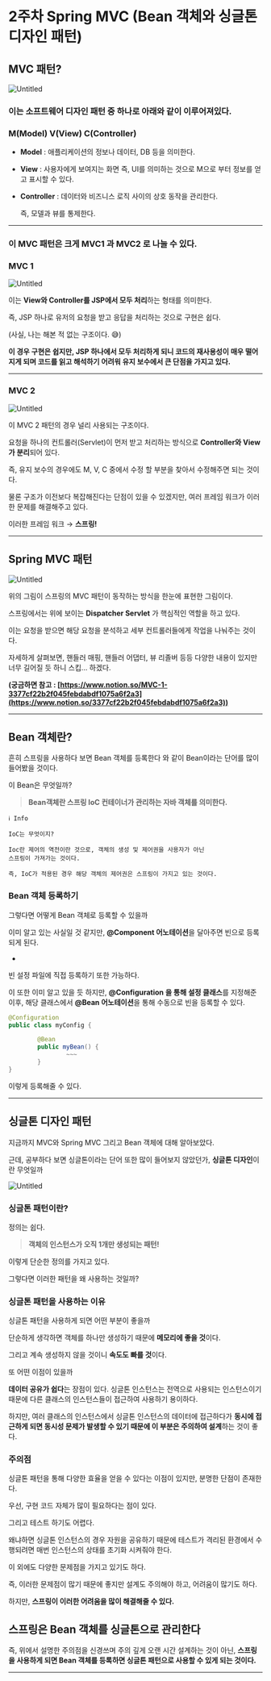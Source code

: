 # 2주차 Spring MVC (Bean 객체와 싱글톤 디자인 패턴)

## MVC 패턴?

![Untitled](https://www.notion.so/image/https%3A%2F%2Fs3-us-west-2.amazonaws.com%2Fsecure.notion-static.com%2F7bc27623-fd64-466d-ab42-3be2f3750494%2FUntitled.png?table=block&id=020f214f-0e98-4d1c-9ccf-b46ec322112d&spaceId=ed58f7c6-46bb-48c4-829a-b24be3b7faa2&width=1920&userId=db5d5977-127f-463d-b91b-77eec4b05d2d&cache=v2)

### 이는 소프트웨어 디자인 패턴 중 하나로 아래와 같이 이루어져있다.

### M(Model) V(View) C(Controller)

- **Model** : 애플리케이션의 정보나 데이터, DB 등을 의미한다.
- **View** : 사용자에게 보여지는 화면 즉, UI를 의미하는 것으로 M으로 부터 정보를 얻고 표시할 수 있다.
- **Controller** : 데이터와 비즈니스 로직 사이의 상호 동작을 관리한다.
    
    즉, 모델과 뷰를 통제한다.
    

---

### 이 MVC 패턴은 크게 MVC1 과 MVC2 로 나눌 수 있다.

### MVC 1

![Untitled](https://www.notion.so/image/https%3A%2F%2Fs3-us-west-2.amazonaws.com%2Fsecure.notion-static.com%2Faacd5fa9-3ff8-4133-8ef2-ec4908e48fa1%2FUntitled.png?table=block&id=4bf106f8-f289-4dfc-9a76-f1224a8f73b3&spaceId=ed58f7c6-46bb-48c4-829a-b24be3b7faa2&width=1920&userId=db5d5977-127f-463d-b91b-77eec4b05d2d&cache=v2)

이는 **View와 Controller를 JSP에서 모두 처리**하는 형태를 의미한다.

즉, JSP 하나로 유저의 요청을 받고 응답을 처리하는 것으로 구현은 쉽다.

(사실, 나는 해본 적 없는 구조이다. 😅)

**이 경우 구현은 쉽지만, JSP 하나에서 모두 처리하게 되니 코드의 재사용성이 매우 떨어지게 되며 코드를 읽고 해석하기 어려워 유지 보수에서 큰 단점을 가지고 있다.**

---

### MVC 2

![Untitled](https://www.notion.so/image/https%3A%2F%2Fs3-us-west-2.amazonaws.com%2Fsecure.notion-static.com%2F22b64725-1b5b-45e5-b263-921a9a977642%2FUntitled.png?table=block&id=87187c66-7299-4816-a392-f8ce87455801&spaceId=ed58f7c6-46bb-48c4-829a-b24be3b7faa2&width=1920&userId=db5d5977-127f-463d-b91b-77eec4b05d2d&cache=v2)

이 MVC 2 패턴의 경우 널리 사용되는 구조이다.

요청을 하나의 컨트롤러(Servlet)이 먼저 받고 처리하는 방식으로 **Controller와 View가 분리**되어 있다.

즉, 유지 보수의 경우에도 M, V, C 중에서 수정 할 부분을 찾아서 수정해주면 되는 것이다.

물론 구조가 이전보다 복잡해진다는 단점이 있을 수 있겠지만, 여러 프레임 워크가 이러한 문제를 해결해주고 있다.

이러한  프레임 워크 → **스프링!**

---

## Spring MVC 패턴

![Untitled](https://www.notion.so/image/https%3A%2F%2Fs3-us-west-2.amazonaws.com%2Fsecure.notion-static.com%2Fe9bea2e8-15fe-4ee9-9e22-4e407da3c70c%2FUntitled.png?table=block&spaceId=ed58f7c6-46bb-48c4-829a-b24be3b7faa2&id=a6d9d578-49ef-471c-9c4d-58d7a83a150e&width=1920&userId=db5d5977-127f-463d-b91b-77eec4b05d2d&cache=v2)

위의 그림이 스프링의 MVC 패턴이 동작하는 방식을 한눈에 표현한 그림이다.

스프링에서는 위에 보이는 **Dispatcher Servlet** 가 핵심적인 역할을 하고 있다.

이는 요청을 받으면 해당 요청을 분석하고 세부 컨트롤러들에게 작업을 나눠주는 것이다.

자세하게 살펴보면, 핸들러 매핑, 핸들러 어댑터, 뷰 리졸버 등등 다양한 내용이 있지만 너무 길어질 듯 하니 스킵… 하겠다.

**(궁금하면 참고 : [https://www.notion.so/MVC-1-3377cf22b2f045febdabdf1075a6f2a3](https://www.notion.so/3377cf22b2f045febdabdf1075a6f2a3))**

---

## Bean 객체란?

흔히 스프링을 사용하다 보면 Bean 객체를 등록한다 와 같이 Bean이라는 단어를 많이 들어봤을 것이다.

이 Bean은 무엇일까?

> **Bean객체란 스프링 IoC 컨테이너가 관리하는 자바 객체를 의미한다.**
> 

```
ℹ️ Info

IoC는 무엇이지?

Ioc란 제어의 역전이란 것으로, 객체의 생성 및 제어권을 사용자가 아닌 
스프링이 가져가는 것이다.

즉, IoC가 적용된 경우 해당 객체의 제어권은 스프링이 가지고 있는 것이다.
```

### Bean 객체 등록하기

그렇다면 어떻게 Bean 객체로 등록할 수 있을까

이미 알고 있는 사실일 것 같지만, **@Component 어노테이션**을 달아주면 빈으로 등록되게 된다.

+

빈 설정 파일에 직접 등록하기 또한 가능하다.

이 또한 이미 알고 있을 듯 하지만, **@Configuration 을 통해 설정 클래스**를 지정해준 이후, 해당 클래스에서 **@Bean 어노테이션**을 통해 수동으로 빈을 등록할 수 있다.

```java
@Configuration
public class myConfig {

		@Bean
		public myBean() {
				~~~
		}
}	
```

이렇게 등록해줄 수 있다.

---

## 싱글톤 디자인 패턴

지금까지 MVC와 Spring MVC 그리고 Bean 객체에 대해 알아보았다.

근데, 공부하다 보면 싱글톤이라는 단어 또한 많이 들어보지 않았던가, **싱글톤 디자인**이란 무엇일까

![Untitled](https://www.notion.so/image/https%3A%2F%2Fs3-us-west-2.amazonaws.com%2Fsecure.notion-static.com%2F0d6db907-a501-4005-8d81-0ab31c9156b8%2FUntitled.png?table=block&id=a4cc1774-902d-444a-b367-df00e4b8a2c6&spaceId=ed58f7c6-46bb-48c4-829a-b24be3b7faa2&width=1920&userId=db5d5977-127f-463d-b91b-77eec4b05d2d&cache=v2)

### 싱글톤 패턴이란?

정의는 쉽다.

> **객체의 인스턴스가 오직 1개만 생성되는 패턴!**
> 

이렇게 단순한 정의를 가지고 있다.

그렇다면 이러한 패턴을 왜 사용하는 것일까?

### 싱글톤 패턴을 사용하는 이유

싱글톤 패턴을 사용하게 되면 어떤 부분이 좋을까

단순하게 생각하면 객체를 하나만 생성하기 때문에 **메모리에 좋을 것**이다.

그리고 계속 생성하지 않을 것이니 **속도도 빠를 것**이다.

또 어떤 이점이 있을까

**데이터 공유가 쉽다**는 장점이 있다. 싱글톤 인스턴스는 전역으로 사용되는 인스턴스이기 때문에 다른 클래스의 인스턴스들이 접근하여 사용하기 용이하다.

하지만, 여러 클래스의 인스턴스에서 싱글톤 인스턴스의 데이터에 접근하다가 **동시에 접근하게 되면 동시성 문제가 발생할 수 있기 때문에 이 부분은 주의하여 설계**하는 것이 좋다.

### 주의점

싱글톤 패턴을 통해 다양한 효율을 얻을 수 있다는 이점이 있지만, 분명한 단점이 존재한다.

우선, 구현 코드 자체가 많이 필요하다는 점이 있다.

그리고 테스트 하기도 어렵다.

왜냐하면 싱글톤 인스턴스의 경우 자원을 공유하기 때문에 테스트가 격리된 환경에서 수행되려면 매번 인스턴스의 상태를 초기화 시켜줘야 한다.

이 외에도 다양한 문제점을 가지고 있기도 하다.

즉, 이러한 문제점이 많기 때문에 좋지만 설계도 주의해야 하고, 어려움이 많기도 하다.

하지만, **스프링이 이러한 어려움을 많이 해결해줄 수 있다.**

## 스프링은 Bean 객체를 싱글톤으로 관리한다

즉, 위에서 설명한 주의점을 신경쓰며 주의 깊게 오랜 시간 설계하는 것이 아닌, **스프링을 사용하게 되면 Bean 객체를 등록하면 싱글톤 패턴으로 사용할 수 있게 되는 것이다.**

---